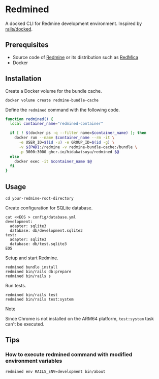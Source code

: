# Redmined

A docked CLI for Redmine development environment. Inspired by [rails/docked](https://github.com/rails/docked).

## Prerequisites

* Source code of [Redmine](https://github.com/redmine/redmine) or its distribution such as [RedMica](https://github.com/redmica/redmica)
* Docker

## Installation

Create a Docker volume for the bundle cache.
```shell
docker volume create redmine-bundle-cache
```

Define the `redmined` command with the following code.
```bash
function redmined() {
  local container_name="redmined-container"

  if [ ! $(docker ps -q --filter name=$container_name) ]; then
    docker run --name $container_name --rm -it \
      -e USER_ID=$(id -u) -e GROUP_ID=$(id -g) \
      -v ${PWD}:/redmine -v redmine-bundle-cache:/bundle \
      -p 3000:3000 ghcr.io/hidakatsuya/redmined $@
  else
    docker exec -it $container_name $@
  fi
}
```

## Usage

```shell
cd your-redmine-root-directory
```

Create configuration for SQLite database.

```shell
cat <<EOS > config/database.yml
development:
  adapter: sqlite3
  database: db/development.sqlite3
test:
  adapter: sqlite3
  database: db/test.sqlite3
EOS
```

Setup and start Redmine.

```shell
redmined bundle install
redmined bin/rails db:prepare
redmined bin/rails s
```

Run tests.

```
redmined bin/rails test
redmined bin/rails test:system
```

> [!NOTE]
> Since Chrome is not installed on the ARM64 platform, `test:system` task can't be executed.

## Tips

### How to execute redmined command with modified environment variables

```shell
redmined env RAILS_ENV=development bin/about
```
